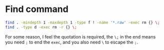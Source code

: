 # Find command

```bash
find . -mindepth 1 -maxdepth 1 -type f ! -name '*.raw' -exec rm {} \;
find . -type d -exec rm -r {} \;
```

For some reason, I feel the quotation is required, the `\;` in the end means you need `;` to end the `exec`, and you also need 
`\` to escape the `;`.




